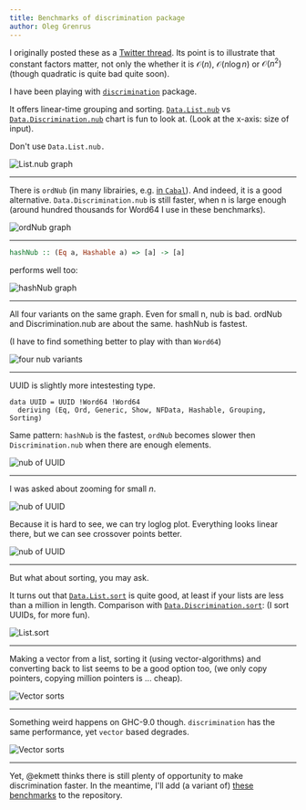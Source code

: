 ```yaml
---
title: Benchmarks of discrimination package
author: Oleg Grenrus
---
```


I originally posted these
as a [Twitter thread](https://twitter.com/phadej/status/1346439299487641600).
Its point is to illustrate that constant factors matter,
not only the whether it is $\mathcal{O}(n)$, $\mathcal{O}(n \log n)$ or $\mathcal{O}(n^2)$ (though quadratic is quite bad quite soon).

I have been playing with [`discrimination`](https://hackage.haskell.org/package/discrimination) package.

It offers linear-time grouping and sorting.
[`Data.List.nub`](https://hackage.haskell.org/package/base-4.14.1.0/docs/Data-List.html#v:nub)
vs [`Data.Discrimination.nub`](https://hackage.haskell.org/package/discrimination-0.4/docs/Data-Discrimination.html#v:nub) chart is fun to look at.
(Look at the x-axis: size of input).

Don't use `Data.List.nub.`

![List.nub graph](disc-nub.svg)

---

There is `ordNub` (in many librairies, e.g. [in `Cabal`](https://hackage.haskell.org/package/Cabal-3.2.1.0/docs/Distribution-Utils-Generic.html#v:ordNub)).
And indeed, it is a good alternative.
`Data.Discrimination.nub` is still faster, when n is large enough
(around hundred thousands for Word64 I use in these benchmarks).

![ordNub graph](disc-ordnub.svg)

---

```haskell
hashNub :: (Eq a, Hashable a) => [a] -> [a]
```

performs well too:

![hashNub graph](disc-hashnub.svg)

---

All four variants on the same graph. Even for small n, nub is bad.
ordNub and Discrimination.nub are about the same.
hashNub is fastest.

(I have to find something better to play with than `Word64`)

![four nub variants](disc-nubs.svg)

---

UUID is slightly more intestesting type.

```
data UUID = UUID !Word64 !Word64
  deriving (Eq, Ord, Generic, Show, NFData, Hashable, Grouping, Sorting)
```

Same pattern: `hashNub` is the fastest, `ordNub` becomes slower then
`Discrimination.nub` when there are enough elements.

![nub of UUID](disc-nubsuuid.svg)

---

I was asked about zooming for small $n$.

![nub of UUID](disc-nubsmall-lin.svg)

Because it is hard to see, we can try loglog plot.
Everything looks linear there, but we can see crossover points better.

![nub of UUID](disc-nubsmall-loglog.svg)

---

But what about sorting, you may ask.

It turns out that [`Data.List.sort`](https://hackage.haskell.org/package/base-4.14.1.0/docs/Data-List.html#v:sort) is quite good,
at least if your lists are less than a million in length.
Comparison with [`Data.Discrimination.sort`](https://hackage.haskell.org/package/discrimination-0.4/docs/Data-Discrimination.html#v:sort):
(I sort UUIDs, for more fun).

![List.sort](disc-sortlist.svg)

---

Making a vector from a list, sorting it (using vector-algorithms)
and converting back to list seems to be a good option too,
(we only copy pointers, copying million pointers is ... cheap).

![Vector sorts](disc-sortvec-806.svg)

---

Something weird happens on GHC-9.0 though.
`discrimination` has the same performance, yet `vector` based degrades.

![Vector sorts](disc-sortvec.svg)

---

Yet, @ekmett thinks there is still plenty of opportunity to make discrimination faster.
In the meantime, I'll add (a variant of) [these benchmarks](https://github.com/ekmett/discrimination/pull/33) to the repository.

